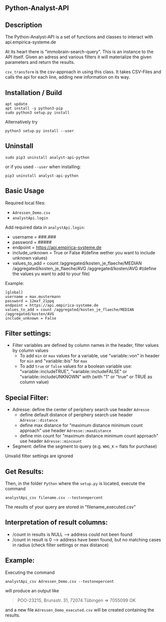 Python-Analyst-API
----


Description
----
The Python-Analyst-API is a set of functions and classes to interact with api.empirica-systeme.de

At its heart there is "immobrain-search-query". This is an instance to the API itself. Given an adress and various filters it
will materialize the given parameters and return the results.

`csv_transform` is the csv-approach in using this class. It takes CSV-Files and calls the api for each line, adding new information on its way.


Installation / Build
----

```shell
apt update
apt install -y python3-pip
sudo python3 setup.py install
```

Alternatively try
```shell
python3 setup.py install --user
```


Uninstall
----

```shell
sudo pip3 uninstall analyst-api-python
```
or if you used `--user` when installing:
```shell
pip3 uninstall analyst-api-python
```


Basic Usage
----

Required local files:
- `Adressen_Demo.csv`
- `analystApi.login`

Add required data in `analystApi.login`:
- username = ###.###
- password = #####
- endpoint = https://api.empirica-systeme.de
- include_unknown = True or False #(define wether you want to include unknown values)
- values_to_add = count /aggregated/kosten_je_flaeche/MEDIAN /aggregated/kosten_je_flaeche/AVG /aggregated/kosten/AVG #(define the values yu want to add to your file)

Example:
```
[global]
username = max.mustermann
password = 12mxf_21ppq
endpoint = https://api.empirica-systeme.de
values_to_add = count /aggregated/kosten_je_flaeche/MEDIAN /aggregated/kosten/AVG
include_unknown = False
```


Filter settings:
----

- Filter variables are defined by column names in the header, filter values by column values
  - To add `min` or `max` values for a variable, use "variable::von" in header for `min` and "variable::bis" for `max`
  - To add `true` or `false` values for a boolean variable use: "variable::includeTRUE", "variable::includeFALSE" or "variable::includeUNKNOWN" with (with "1" or "true" or TRUE as column value) 

Special Filter:
---- 
- Adresse: define the center of periphery search use header `Adresse`
  - define default distance of periphery search use header `Adresse::distance`
  - define max distance for "maximum distance minimum count approach" use header `Adresse::maxdistance`
  - define min count for "maximum distance minimum count approach" use header `Adresse::mincount`
- Segment: define the segment to query (e.g. `WHG_K` = flats for purchase)

Unvalid filter settings are ignored


Get Results:
----
Then, in the folder `Python` where the `setup.py` is located, execute the command

```shell
analystApi_csv filename.csv --testonepercent
```
The results of your query are stored in "filename_executed.csv"


Interpretation of result columns:
----

- /count in results is NULL --> address could not been found
- /count in result is 0 --> address have been found, but no matching cases in radius (check filter settings or max distance)



Example:
----
Executing the command

```shell
analystApi_csv Adressen_Demo.csv --testonepercent
```
will produce an output like

> POO-2321S, Brunsstr. 31, 72074 Tübingen => 7055099 OK

and a new file `Adressen_Demo_executed.csv` will be created containing the results.
